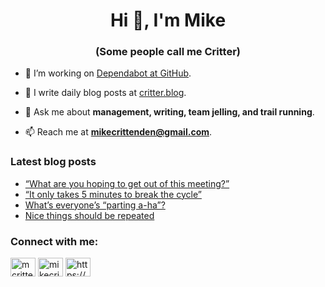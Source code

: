 <h1 align="center">Hi 👋, I'm Mike</h1>
<h3 align="center">(Some people call me Critter)</h3>

- 🔭 I’m working on [Dependabot at GitHub](https://github.com/features/security).

- 📝 I write daily blog posts at [critter.blog](https://critter.blog).

- 💬 Ask me about **management, writing, team jelling, and trail running**.

- 📫 Reach me at **mikecrittenden@gmail.com**.

### Latest blog posts
<!-- BLOG-POST-LIST:START -->
- [“What are you hoping to get out of this meeting?”](https://critter.blog/2022/12/05/what-are-you-hoping-to-get-out-of-this-meeting/)
- [“It only takes 5 minutes to break the cycle”](https://critter.blog/2022/12/02/it-only-takes-5-minutes-to-break-the-cycle/)
- [What’s everyone’s “parting a-ha”?](https://critter.blog/2022/12/01/whats-everyones-parting-a-ha/)
- [Nice things should be repeated](https://critter.blog/2022/11/30/nice-things-should-be-repeated/)
<!-- BLOG-POST-LIST:END -->

<h3 align="left">Connect with me:</h3>
<p align="left">
<a href="https://twitter.com/mcrittenden" target="blank"><img align="center" src="https://raw.githubusercontent.com/rahuldkjain/github-profile-readme-generator/master/src/images/icons/Social/twitter.svg" alt="mcrittenden" height="30" width="40" /></a>
<a href="https://linkedin.com/in/mikecrittenden" target="blank"><img align="center" src="https://raw.githubusercontent.com/rahuldkjain/github-profile-readme-generator/master/src/images/icons/Social/linked-in-alt.svg" alt="mikecrittenden" height="30" width="40" /></a>
<a href="https://critter.blog/feed/" target="blank"><img align="center" src="https://raw.githubusercontent.com/rahuldkjain/github-profile-readme-generator/master/src/images/icons/Social/rss.svg" alt="https://critter.blog/feed/" height="30" width="40" /></a>
</p>
